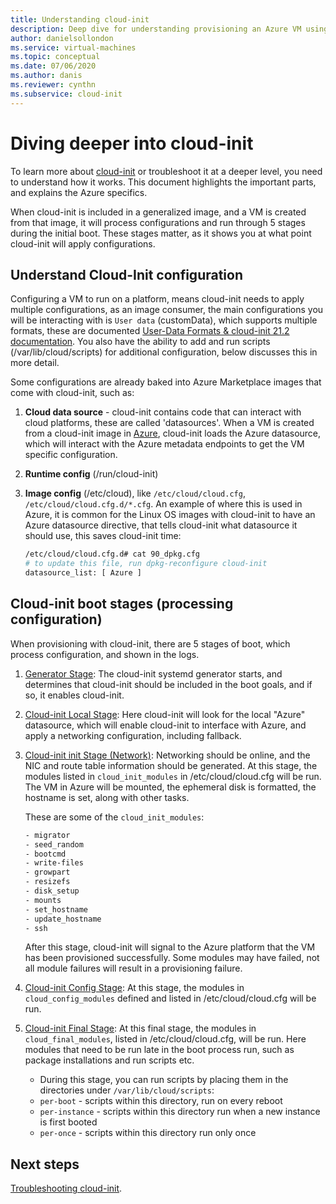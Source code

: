 ```yaml
---
title: Understanding cloud-init 
description: Deep dive for understanding provisioning an Azure VM using cloud-init.
author: danielsollondon 
ms.service: virtual-machines
ms.topic: conceptual
ms.date: 07/06/2020
ms.author: danis
ms.reviewer: cynthn
ms.subservice: cloud-init
---
```


# Diving deeper into cloud-init
To learn more about [cloud-init](https://cloudinit.readthedocs.io/en/latest/index.html) or troubleshoot it at a deeper level, you need to understand how it works. This document highlights the important parts, and explains the Azure specifics.

When cloud-init is included in a generalized image, and a VM is created from that image, it will process configurations and run through 5 stages during the initial boot. These stages matter, as it shows you at what point cloud-init will apply configurations. 


## Understand Cloud-Init configuration
Configuring a VM to run on a platform, means cloud-init needs to apply multiple configurations, as an image consumer, the main configurations you will be interacting with is `User data` (customData), which supports multiple formats, these are documented [User-Data Formats & cloud-init 21.2 documentation](https://cloudinit.readthedocs.io/en/latest/topics/format.html#user-data-formats). You also have the ability to add and run scripts (/var/lib/cloud/scripts) for additional configuration, below discusses this in more detail.

Some configurations are already baked into Azure Marketplace images that come with cloud-init, such as:

1. **Cloud data source** - cloud-init contains code that can interact with cloud platforms, these are called 'datasources'. When a VM is created from a cloud-init image in [Azure](https://cloudinit.readthedocs.io/en/latest/topics/datasources/azure.html#azure), cloud-init loads the Azure datasource, which will interact with the Azure metadata endpoints to get the VM specific configuration.
2. **Runtime config** (/run/cloud-init)
3. **Image config** (/etc/cloud), like `/etc/cloud/cloud.cfg`, `/etc/cloud/cloud.cfg.d/*.cfg`. An example of where this is used in Azure, it is common for the Linux OS images with cloud-init to have an Azure datasource directive, that tells cloud-init what datasource it should use, this saves cloud-init time:

   ```bash
   /etc/cloud/cloud.cfg.d# cat 90_dpkg.cfg
   # to update this file, run dpkg-reconfigure cloud-init
   datasource_list: [ Azure ]
   ```


## Cloud-init boot stages (processing configuration)

When provisioning with cloud-init, there are 5 stages of boot, which process configuration, and shown in the logs.

1. [Generator Stage](https://cloudinit.readthedocs.io/en/latest/topics/boot.html#generator): The cloud-init systemd generator starts, and determines that cloud-init should be included in the boot goals, and if so, it enables cloud-init. 

2. [Cloud-init Local Stage](https://cloudinit.readthedocs.io/en/latest/topics/boot.html#local): Here cloud-init will look for the local "Azure" datasource, which will enable cloud-init to interface with Azure, and apply a networking configuration, including fallback.

3. [Cloud-init init Stage (Network)](https://cloudinit.readthedocs.io/en/latest/topics/boot.html#network): Networking should be online, and the NIC and route table information should be generated. At this stage, the modules listed in `cloud_init_modules` in /etc/cloud/cloud.cfg will be run. The VM in Azure will be mounted, the ephemeral disk is formatted, the hostname is set, along with other tasks.

   These are some of the `cloud_init_modules`:
   
   ```bash
   - migrator
   - seed_random
   - bootcmd
   - write-files
   - growpart
   - resizefs
   - disk_setup
   - mounts
   - set_hostname
   - update_hostname
   - ssh
   ```
   
   After this stage, cloud-init will signal to the Azure platform that the VM has been provisioned successfully. Some modules may have failed, not all module failures will result in a provisioning failure.

4. [Cloud-init Config Stage](https://cloudinit.readthedocs.io/en/latest/topics/boot.html#config): At this stage, the modules in `cloud_config_modules` defined and listed in /etc/cloud/cloud.cfg will be run.


5. [Cloud-init Final Stage](https://cloudinit.readthedocs.io/en/latest/topics/boot.html#final): At this final stage, the modules in `cloud_final_modules`, listed in /etc/cloud/cloud.cfg, will be run. Here modules that need to be run late in the boot process run, such as package installations and run scripts etc. 

   -   During this stage, you can run scripts by placing them in the directories under `/var/lib/cloud/scripts`:
   - `per-boot` - scripts within this directory, run on every reboot
   - `per-instance` - scripts within this directory run when a new instance is first booted
   - `per-once` - scripts within this directory run only once

## Next steps

[Troubleshooting cloud-init](cloud-init-troubleshooting.md).
